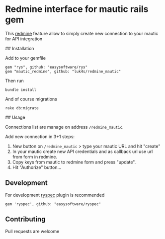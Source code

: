 # Redmine interface for mautic rails gem

This [redmine](https://github.com/redmine/redmine) feature allow to simply create new connection to your mautic for API integration

## Installation

Add to your gemfile

    gem "rys", github: "easysoftware/rys"
    gem "mautic_redmine", github: "luk4s/redmine_mautic"
    
Then run
    
    bundle install
    
And of course migrations

    rake db:migrate
    
## Usage

Connections list are manage on address `/redmine_mautic`.

Add new connection in 3+1 steps:

1. New button on `/redmine_mautic` > type your mautic URL and hit "create"
2. In your mautic create new API credentials and as callback url use url from form in redmine.
3. Copy keys from mautic to redmine form and press "update".
4. Hit "Authorize" button...

## Development

For development [ryspec](https://github.com/easysoftware/ryspec) plugin is recommended

    gem 'ryspec', github: "easysoftware/ryspec"

## Contributing

Pull requests are welcome
